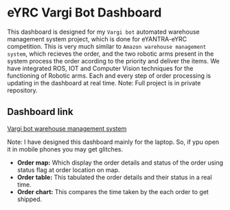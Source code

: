 # eYRC Vargi Bot Dashboard
This dashboard is designed for my `Vargi bot` automated warehouse management system project, which is done for eYANTRA-eYRC competition. This is very much similar to `Amazon warehouse management system`, which recieves the order, and the two robotic arms present in the system process the order acording to the priority and deliver the items. We have integrated ROS, IOT and Computer Vision techniques for the functioning of Robotic arms. Each and every step of order processing is updating in the dashboard at real time. 
Note: Full project is in private repository.

## Dashboard link
[Vargi bot warehouse management system](https://jagdshmb.github.io/eYRC_VargiBot_Dashboard/)

Note: I have designed this dashboard mainly for the laptop. So, if ypu open it in mobile phones you may get glitches.

- **Order map:** Which display the order details and status of the order using status flag at order location on map.
- **Order table:** This tabulated the order details and their status in a real time.
- **Order chart:** This compares the time taken by the each order to get shipped.
